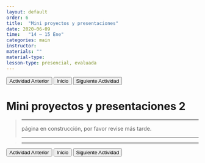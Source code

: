 ```yaml
---
layout: default
order: 6
title:  "Mini proyectos y presentaciones"
date: 2020-06-09
time:   "14 – 15 Ene"
categories: main
instructor: 
materials: ""
material-type:
lesson-type: presencial, evaluada
---
```

<a href="https://pesalerno.github.io/genetica2021/main/2020/08/01/4_herencia-2.html"><button>Actividad Anterior</button></a>		<a href="https://pesalerno.github.io/genetica2021/"><button>Inicio</button></a>    <a href="https://pesalerno.github.io/genetica2021/main/2020/06/10/6_geno-feno-1.html"><button>Siguiente Actividad</button></a>

# Mini proyectos y presentaciones 2

>---------------------
> página en construcción, por favor revise más tarde. 
>
> ----------------------
> 

> ------------------------
 >
 
<a href="https://pesalerno.github.io/genetica2021/main/2020/08/01/4_herencia-2.html"><button>Actividad Anterior</button></a>		<a href="https://pesalerno.github.io/genetica2021/"><button>Inicio</button></a>    <a href="https://pesalerno.github.io/genetica2021/main/2020/06/10/6_geno-feno-1.html"><button>Siguiente Actividad</button></a>
